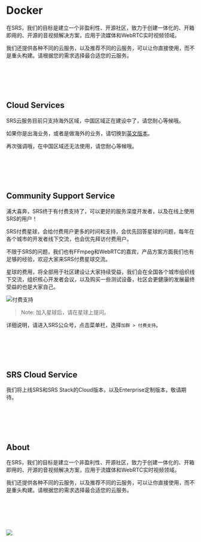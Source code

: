 # Docker

在SRS，我们的目标是建立一个非盈利性、开源社区，致力于创建一体化的、开箱即用的、开源的音视频解决方案，应用于流媒体和WebRTC实时视频领域。

我们还提供各种不同的云服务，以及推荐不同的云服务，可以让你直接使用，而不是重头构建。请根据您的需求选择最合适您的云服务。

<br/>
<br/>
<br/>
<br/>

## Cloud Services

SRS云服务目前只支持海外区域，中国区域正在建设中了，请您耐心等候哦。

如果你是出海业务，或者是做海外的业务，请切换到[英文版本](https://ossrs.io/lts/en-us/cloud)。

再次强调哦，在中国区域还无法使用，请您耐心等候哦。

<br/>
<br/>
<br/>
<br/>

## Community Support Service

浦大喜奔，SRS终于有付费支持了，可以更好的服务深度开发者，以及在线上使用SRS的用户！

SRS付费星球，会给付费用户更多的时间和支持，会优先回答星球的问题，每年在各个城市的开发者线下交流，也会优先拜访付费用户。

不限于SRS的问题，我们也有FFmpeg和WebRTC的嘉宾，产品方案方面我们也有足够的经验，欢迎大家来SRS付费星球交流。

星球的费用，将全部用于社区建设让大家持续受益，我们会在全国各个城市组织线下交流，组织核心开发者会议，以及购买一些测试设备，社区会更健康的发展最终受益的也是大家自己。

![付费支持](/img/srs-zsxq-no-border.png)

> Note: 加入星球后，请在星球上提问。

详细说明，请进入SRS公众号，点击菜单栏，选择`加群 > 付费支持`。

<br/>
<br/>
<br/>
<br/>

## SRS Cloud Service

我们将上线SRS和SRS Stack的Cloud版本，以及Enterprise定制版本，敬请期待。

<br/>
<br/>
<br/>
<br/>

## About

在SRS，我们的目标是建立一个非盈利性、开源社区，致力于创建一体化的、开箱即用的、开源的音视频解决方案，应用于流媒体和WebRTC实时视频领域。

我们还提供各种不同的云服务，以及推荐不同的云服务，可以让你直接使用，而不是重头构建。请根据您的需求选择最合适您的云服务。

<br/>
<br/>
<br/>
<br/>

![](https://ossrs.net/gif/v1/sls.gif?site=ossrs.net&path=/lts/pages/cloud-zh)
